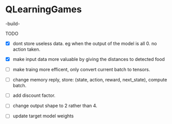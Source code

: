 # QLearningGames

-build-

TODO 
 - [x] dont store useless data. eg when the output of the model is all 0. no action taken.
 - [x] make input data more valuable by giving the distances to detected food
 - [ ] make traing more efficent, only convert current batch to tensors.
 - [ ] change memory reply, store: (state, action, reward, next_state), compute batch.
 - [ ] add discount factor.
 - [ ] change output shape to 2 rather than 4.
 - [ ] update target model weights

